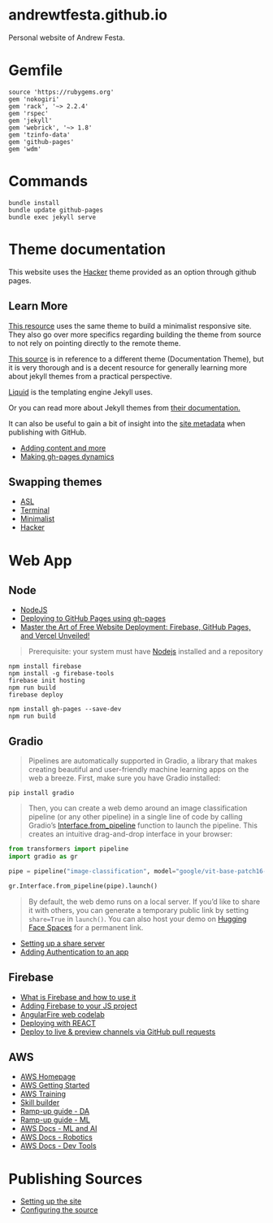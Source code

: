 andrewtfesta.github.io
=====

Personal website of Andrew Festa.

# Gemfile

```
source 'https://rubygems.org'
gem 'nokogiri'
gem 'rack', '~> 2.2.4'
gem 'rspec'
gem 'jekyll'
gem 'webrick', '~> 1.8'
gem 'tzinfo-data'
gem 'github-pages'
gem 'wdm'
```

# Commands

```
bundle install
bundle update github-pages
bundle exec jekyll serve
```

# Theme documentation

This website uses the [Hacker](https://jekyll-themes.com/pages-themes/hacker) theme provided as an option through github pages.

## Learn More

[This resource](https://jekyll-themes.com/tocttou/hacker-blog) uses the same theme to build a minimalist responsive site. They also go over more specifics regarding building the theme from source to not rely on pointing directly to the remote theme.

[This source]((https://idratherbewriting.com/documentation-theme-jekyll/index.html)) is in reference to a different theme (Documentation Theme), but it is very thorough and is a decent resource for generally learning more about jekyll themes from a practical perspective.

[Liquid](https://shopify.github.io/liquid/basics/introduction/) is the templating engine Jekyll uses.

Or you can read more about Jekyll themes from [their documentation.](https://jekyllrb.com/docs/themes/)

It can also be useful to gain a bit of insight into the [site metadata](https://jekyll.github.io/github-metadata/site.github/) when publishing with GitHub.

- [Adding content and more](https://docs.github.com/en/pages/setting-up-a-github-pages-site-with-jekyll/adding-content-to-your-github-pages-site-using-jekyll)
- [Making gh-pages dynamics](https://medium.com/pan-labs/dynamic-web-apps-on-github-pages-for-free-ffac2b776d45)

## Swapping themes

- [ASL](https://github.com/ExploreASL/Documentation)
- [Terminal](https://github.com/Squifi/jekyll-theme-terminal)
- [Minimalist](https://github.com/pages-themes/minimal)
- [Hacker](https://github.com/pages-themes/hacker?tab=readme-ov-file)

# Web App

## Node

- [NodeJS](https://nodejs.org/en/learn/getting-started/introduction-to-nodejs)
- [Deploying to GitHub Pages using gh-pages](https://blog.seancoughlin.me/deploying-to-github-pages-using-gh-pages)
- [Master the Art of Free Website Deployment: Firebase, GitHub Pages, and Vercel Unveiled!](https://vaibhavbajpayee21.medium.com/unleash-your-app-deploy-for-free-with-saas-magic-87b84f8cb6d8)

> Prerequisite: your system must have [Nodejs](https://nodejs.org/en) installed and a repository

```
npm install firebase
npm install -g firebase-tools
firebase init hosting
npm run build
firebase deploy
```

```
npm install gh-pages --save-dev
npm run build
```

## Gradio

> Pipelines are automatically supported in Gradio, a library that makes creating beautiful and user-friendly machine learning apps on the web a breeze. First, make sure you have Gradio installed:

`pip install gradio`

> Then, you can create a web demo around an image classification pipeline (or any other pipeline) in a single line of code by calling Gradio’s [Interface.from_pipeline](https://www.gradio.app/docs/interface#interface-from-pipeline) function to launch the pipeline. This creates an intuitive drag-and-drop interface in your browser:

```python
from transformers import pipeline
import gradio as gr

pipe = pipeline("image-classification", model="google/vit-base-patch16-224")

gr.Interface.from_pipeline(pipe).launch()
```

> By default, the web demo runs on a local server. If you’d like to share it with others, you can generate a temporary public link by setting `share=True` in `launch()`. You can also host your demo on [Hugging Face Spaces](https://huggingface.co/spaces) for a permanent link.

- [Setting up a share server](https://github.com/huggingface/frp/)
- [Adding Authentication to an app](https://www.gradio.app/guides/sharing-your-app#authentication)


## Firebase

- [What is Firebase and how to use it](https://www.youtube.com/watch?v=p9pgI3Mg-So&t=1s)
- [Adding Firebase to your JS project](https://firebase.google.com/docs/web/setup?hl=en&authuser=1)
- [AngularFire web codelab](https://firebase.google.com/codelabs/firebase-web?authuser=1#0)
- [Deploying with REACT](https://create-react-app.dev/docs/deployment/)
- [Deploy to live & preview channels via GitHub pull requests](https://firebase.google.com/docs/hosting/github-integration#:~:text=You%20can%20integrate%20deploys%20to,PR%20on%20your%20GitHub%20repository.)

[//]: # (## Streamlit)

## AWS

- [AWS Homepage](https://aws.amazon.com/)
- [AWS Getting Started](https://aws.amazon.com/getting-started/)
- [AWS Training](https://aws.amazon.com/training/)
- [Skill builder](https://explore.skillbuilder.aws/learn/signin)
- [Ramp-up guide - DA](https://d1.awsstatic.com/training-and-certification/ramp-up_guides/Ramp-Up_Guide_Data_Analytics.pdf)
- [Ramp-up guide - ML](https://d1.awsstatic.com/training-and-certification/ramp-up_guides/Ramp-Up_Guide_Machine_Learning.pdf)
- [AWS Docs - ML and AI](https://docs.aws.amazon.com/whitepapers/latest/aws-overview/machine-learning.html)
- [AWS Docs - Robotics](https://docs.aws.amazon.com/whitepapers/latest/aws-overview/robotics.html)
- [AWS Docs - Dev Tools](https://docs.aws.amazon.com/whitepapers/latest/aws-overview/developer-tools.html)

[//]: # (## Azure)

# Publishing Sources

- [Setting up the site](https://docs.github.com/en/pages/setting-up-a-github-pages-site-with-jekyll/creating-a-github-pages-site-with-jekyll#creating-your-site)
- [Configuring the source](https://docs.github.com/en/pages/getting-started-with-github-pages/configuring-a-publishing-source-for-your-github-pages-site)
